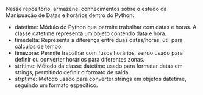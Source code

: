Nesse repositório, armazenei conhecimentos sobre o estudo da Manipuação de Datas e horários dentro do Python:<br>
<ul>
  <li>datetime: Módulo do Python que permite trabalhar com datas e horas. A classe datetime representa um objeto contendo data e hora.</li>
  <li>timedelta: Representa a diferença entre duas datas/horas, útil para cálculos de tempo.</li>
  <li>timezone: Permite trabalhar com fusos horários, sendo usado para definir ou converter horários para diferentes zonas.</li>
  <li>strftime: Método da classe datetime usado para formatar datas em strings, permitindo definir o formato de saída.</li>
  <li>strptime: Método usado para converter strings em objetos datetime, seguindo um formato específico.</li>
</ul>
